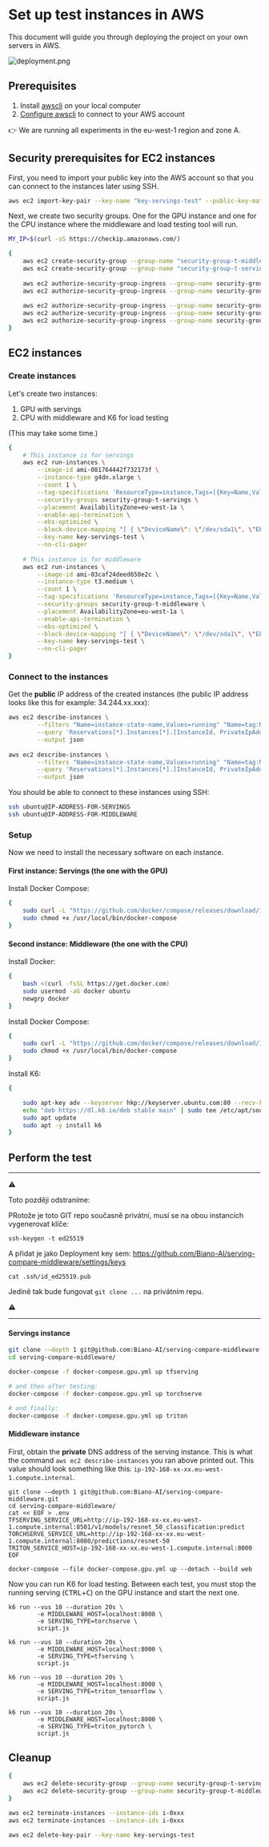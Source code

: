 # Set up test instances in AWS

This document will guide you through deploying the project on your own servers in AWS.

![deployment.png](deployment.png)

## Prerequisites

1. Install [awscli](https://docs.aws.amazon.com/cli/latest/userguide/install-cliv2.html) on your local computer
2. [Configure awscli](https://docs.aws.amazon.com/cli/latest/userguide/cli-chap-configure.html) to connect to your AWS account

:point_right: We are running all experiments in the eu-west-1 region and zone A.

## Security prerequisites for EC2 instances

First, you need to import your public key into the AWS account so that you can connect to the instances later using SSH.

```bash
aws ec2 import-key-pair --key-name "key-servings-test" --public-key-material fileb://~/.ssh/id_rsa.pub
```

Next, we create two security groups. One for the GPU instance and one for the CPU instance where the middleware and load testing tool will run.

```bash
MY_IP=$(curl -sS https://checkip.amazonaws.com/)

{
    aws ec2 create-security-group --group-name "security-group-t-middleware" --description "Security group for middleware CPU instance"
    aws ec2 create-security-group --group-name "security-group-t-servings" --description "Security group for servings GPU instance"
    
    aws ec2 authorize-security-group-ingress --group-name security-group-t-middleware --protocol tcp --port 22 --cidr "${MY_IP}"/32
    aws ec2 authorize-security-group-ingress --group-name security-group-t-servings --protocol tcp --port 22 --cidr "${MY_IP}"/32
    
    aws ec2 authorize-security-group-ingress --group-name security-group-t-servings --protocol tcp --port 8080 --source-group security-group-t-middleware
    aws ec2 authorize-security-group-ingress --group-name security-group-t-servings --protocol tcp --port 8501 --source-group security-group-t-middleware
    aws ec2 authorize-security-group-ingress --group-name security-group-t-servings --protocol tcp --port 8000 --source-group security-group-t-middleware
}
```

## EC2 instances

### Create instances

Let's create two instances:

1. GPU with servings
2. CPU with middleware and K6 for load testing

(This may take some time.)

```bash
{
    # This instance is for servings
    aws ec2 run-instances \
        --image-id ami-081764442f732173f \
        --instance-type g4dn.xlarge \
        --count 1 \
        --tag-specifications 'ResourceType=instance,Tags=[{Key=Name,Value=Servings-Experiment}]' \
        --security-groups security-group-t-servings \
        --placement AvailabilityZone=eu-west-1a \
        --enable-api-termination \
        --ebs-optimized \
        --block-device-mapping "[ { \"DeviceName\": \"/dev/sda1\", \"Ebs\": { \"VolumeSize\": 256 } } ]" \
        --key-name key-servings-test \
        --no-cli-pager
        
    # This instance is for middleware
    aws ec2 run-instances \
        --image-id ami-03caf24deed650e2c \
        --instance-type t3.medium \
        --count 1 \
        --tag-specifications 'ResourceType=instance,Tags=[{Key=Name,Value=Middleware-Experiment}]' \
        --security-groups security-group-t-middleware \
        --placement AvailabilityZone=eu-west-1a \
        --enable-api-termination \
        --ebs-optimized \
        --block-device-mapping "[ { \"DeviceName\": \"/dev/sda1\", \"Ebs\": { \"VolumeSize\": 128 } } ]" \
        --key-name key-servings-test \
        --no-cli-pager
}
```

### Connect to the instances

Get the **public** IP address of the created instances (the public IP address looks like this for example: 34.244.xx.xxx):

```bash
aws ec2 describe-instances \
        --filters "Name=instance-state-name,Values=running" "Name=tag:Name,Values=Servings-Experiment" \
        --query 'Reservations[*].Instances[*].[InstanceId, PrivateIpAddress, PublicIpAddress, PrivateDnsName]' \
        --output json
        
aws ec2 describe-instances \
        --filters "Name=instance-state-name,Values=running" "Name=tag:Name,Values=Middleware-Experiment" \
        --query 'Reservations[*].Instances[*].[InstanceId, PrivateIpAddress, PublicIpAddress, PrivateDnsName]' \
        --output json
```

You should be able to connect to these instances using SSH:

```bash
ssh ubuntu@IP-ADDRESS-FOR-SERVINGS
ssh ubuntu@IP-ADDRESS-FOR-MIDDLEWARE
```

### Setup

Now we need to install the necessary software on each instance.

#### First instance: Servings (the one with the GPU) 

Install Docker Compose:

```bash
{
    sudo curl -L "https://github.com/docker/compose/releases/download/1.29.2/docker-compose-$(uname -s)-$(uname -m)" -o /usr/local/bin/docker-compose
    sudo chmod +x /usr/local/bin/docker-compose
}
```

#### Second instance: Middleware (the one with the CPU) 

Install Docker:

```bash
{
    bash <(curl -fsSL https://get.docker.com)
    sudo usermod -aG docker ubuntu
    newgrp docker
}
```

Install Docker Compose:

```bash
{
    sudo curl -L "https://github.com/docker/compose/releases/download/1.29.2/docker-compose-$(uname -s)-$(uname -m)" -o /usr/local/bin/docker-compose
    sudo chmod +x /usr/local/bin/docker-compose
}
```

Install K6:

```bash
{

    sudo apt-key adv --keyserver hkp://keyserver.ubuntu.com:80 --recv-keys C5AD17C747E3415A3642D57D77C6C491D6AC1D69
    echo "deb https://dl.k6.io/deb stable main" | sudo tee /etc/apt/sources.list.d/k6.list
    sudo apt update
    sudo apt -y install k6
}
```

## Perform the test

* * *
:warning: 

Toto později odstraníme:

PRotože je toto GIT repo současně privátní, musí se na obou instancích vygenerovat klíče:


```
ssh-keygen -t ed25519
```

A přidat je jako Deployment key sem: https://github.com/Biano-AI/serving-compare-middleware/settings/keys

```
cat .ssh/id_ed25519.pub
```

Jedině tak bude fungovat `git clone ...` na privátním repu.

:warning: 
* * *

#### Servings instance

```bash
git clone -–depth 1 git@github.com:Biano-AI/serving-compare-middleware.git
cd serving-compare-middleware/

docker-compose -f docker-compose.gpu.yml up tfserving

# and then after testing:
docker-compose -f docker-compose.gpu.yml up torchserve

# and finally:
docker-compose -f docker-compose.gpu.yml up triton
```

#### Middleware instance

First, obtain the **private** DNS address of the serving instance. This is what the command `aws ec2 describe-instances` you ran above printed out. This value should look something like this: `ip-192-168-xx-xx.eu-west-1.compute.internal`.

```
git clone -–depth 1 git@github.com:Biano-AI/serving-compare-middleware.git
cd serving-compare-middleware/
cat << EOF > .env
TFSERVING_SERVICE_URL=http://ip-192-168-xx-xx.eu-west-1.compute.internal:8501/v1/models/resnet_50_classification:predict
TORCHSERVE_SERVICE_URL=http://ip-192-168-xx-xx.eu-west-1.compute.internal:8080/predictions/resnet-50
TRITON_SERVICE_HOST=ip-192-168-xx-xx.eu-west-1.compute.internal:8000
EOF

docker-compose --file docker-compose.gpu.yml up --detach --build web
```

Now you can run K6 for load testing. Between each test, you must stop the running serving (<kbd>CTRL</kbd>+<kbd>C</kbd>) on the GPU instance and start the next one.

```
k6 run --vus 10 --duration 20s \
        -e MIDDLEWARE_HOST=localhost:8000 \
        -e SERVING_TYPE=torchserve \
        script.js
        
k6 run --vus 10 --duration 20s \
        -e MIDDLEWARE_HOST=localhost:8000 \
        -e SERVING_TYPE=tfserving \
        script.js
        
k6 run --vus 10 --duration 20s \
        -e MIDDLEWARE_HOST=localhost:8000 \
        -e SERVING_TYPE=triton_tensorflow \
        script.js
        
k6 run --vus 10 --duration 20s \
        -e MIDDLEWARE_HOST=localhost:8000 \
        -e SERVING_TYPE=triton_pytorch \
        script.js
```

## Cleanup

```bash
{
    aws ec2 delete-security-group --group-name security-group-t-servings
    aws ec2 delete-security-group --group-name security-group-t-middleware
}

aws ec2 terminate-instances --instance-ids i-0xxx
aws ec2 terminate-instances --instance-ids i-0xxx

aws ec2 delete-key-pair --key-name key-servings-test
```

